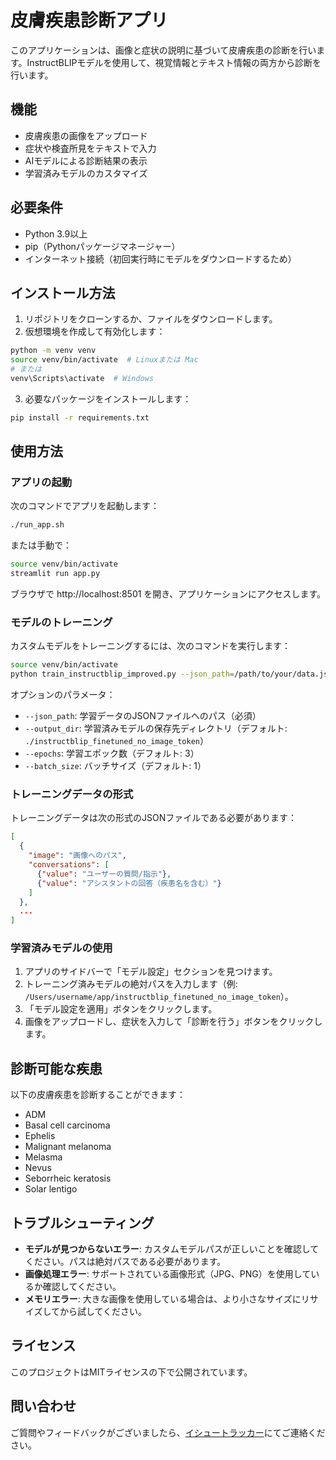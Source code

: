 # 皮膚疾患診断アプリ

このアプリケーションは、画像と症状の説明に基づいて皮膚疾患の診断を行います。InstructBLIPモデルを使用して、視覚情報とテキスト情報の両方から診断を行います。

## 機能

- 皮膚疾患の画像をアップロード
- 症状や検査所見をテキストで入力
- AIモデルによる診断結果の表示
- 学習済みモデルのカスタマイズ

## 必要条件

- Python 3.9以上
- pip（Pythonパッケージマネージャー）
- インターネット接続（初回実行時にモデルをダウンロードするため）

## インストール方法

1. リポジトリをクローンするか、ファイルをダウンロードします。
2. 仮想環境を作成して有効化します：

```bash
python -m venv venv
source venv/bin/activate  # Linuxまたは Mac
# または
venv\Scripts\activate  # Windows
```

3. 必要なパッケージをインストールします：

```bash
pip install -r requirements.txt
```

## 使用方法

### アプリの起動

次のコマンドでアプリを起動します：

```bash
./run_app.sh
```

または手動で：

```bash
source venv/bin/activate
streamlit run app.py
```

ブラウザで http://localhost:8501 を開き、アプリケーションにアクセスします。

### モデルのトレーニング

カスタムモデルをトレーニングするには、次のコマンドを実行します：

```bash
source venv/bin/activate
python train_instructblip_improved.py --json_path=/path/to/your/data.json
```

オプションのパラメータ：

- `--json_path`: 学習データのJSONファイルへのパス（必須）
- `--output_dir`: 学習済みモデルの保存先ディレクトリ（デフォルト: `./instructblip_finetuned_no_image_token`）
- `--epochs`: 学習エポック数（デフォルト: 3）
- `--batch_size`: バッチサイズ（デフォルト: 1）

### トレーニングデータの形式

トレーニングデータは次の形式のJSONファイルである必要があります：

```json
[
  {
    "image": "画像へのパス",
    "conversations": [
      {"value": "ユーザーの質問/指示"},
      {"value": "アシスタントの回答（疾患名を含む）"}
    ]
  },
  ...
]
```

### 学習済みモデルの使用

1. アプリのサイドバーで「モデル設定」セクションを見つけます。
2. トレーニング済みモデルの絶対パスを入力します（例: `/Users/username/app/instructblip_finetuned_no_image_token`）。
3. 「モデル設定を適用」ボタンをクリックします。
4. 画像をアップロードし、症状を入力して「診断を行う」ボタンをクリックします。

## 診断可能な疾患

以下の皮膚疾患を診断することができます：

- ADM
- Basal cell carcinoma
- Ephelis
- Malignant melanoma
- Melasma
- Nevus
- Seborrheic keratosis
- Solar lentigo

## トラブルシューティング

- **モデルが見つからないエラー**: カスタムモデルパスが正しいことを確認してください。パスは絶対パスである必要があります。
- **画像処理エラー**: サポートされている画像形式（JPG、PNG）を使用しているか確認してください。
- **メモリエラー**: 大きな画像を使用している場合は、より小さなサイズにリサイズしてから試してください。

## ライセンス

このプロジェクトはMITライセンスの下で公開されています。

## 問い合わせ

ご質問やフィードバックがございましたら、[イシュートラッカー](https://github.com/yourusername/app/issues)にてご連絡ください。 